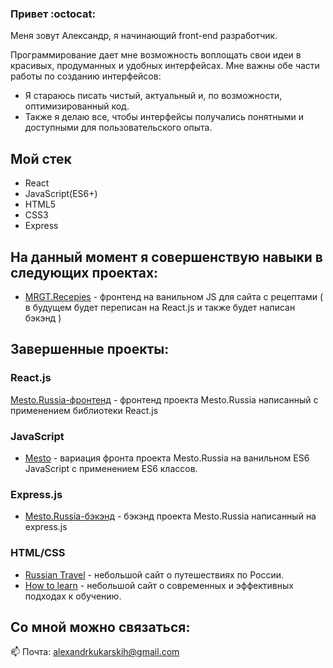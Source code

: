 ### Привет :octocat:

Меня зовут Александр, я начинающий front-end разработчик.

Программирование дает мне возможность воплощать свои идеи в 
красивых, продуманных и удобных интерфейсах.
Мне важны обе части работы по созданию интерфейсов:
  - Я стараюсь писать чистый, актуальный и, по возможности, оптимизированный код.
  - Также я делаю все, чтобы интерфейсы получались понятными и доступными для пользовательского опыта.

## Мой стек
+ React
+ JavaScript(ES6+)
+ HTML5
+ CSS3
+ Express


## На данный момент я совершенствую навыки в следующих проектах:

- [MRGT.Recepies](https://alexmrgt.github.io/Resepies/) - фронтенд на ванильном JS для сайта с рецептами ( в будущем будет переписан на React.js и также будет написан бэкэнд )   

## Завершенные проекты:

### React.js

[Mesto.Russia-фронтенд](https://github.com/AlexMrgt/react-mesto-auth) - фронтенд проекта Mesto.Russia написанный с применением библиотеки React.js

### JavaScript

- [Mesto](https://github.com/AlexMrgt/mesto) - вариация фронта проекта Mesto.Russia на ванильном ES6 JavaScript с применением ES6 классов.

### Express.js

- [Mesto.Russia-бэкэнд](https://github.com/AlexMrgt/express-mesto) - бэкэнд проекта Mesto.Russia написанный на express.js

### HTML/CSS

- [Russian Travel](https://github.com/AlexMrgt/russian-travel) - небольшой сайт о путешествиях по России.
- [How to learn](https://github.com/AlexMrgt/how-to-learn) - небольшой сайт о современных и эффективных подходах к обучению.


## Со мной можно связаться:
📫 Почта: alexandrkukarskih@gmail.com
